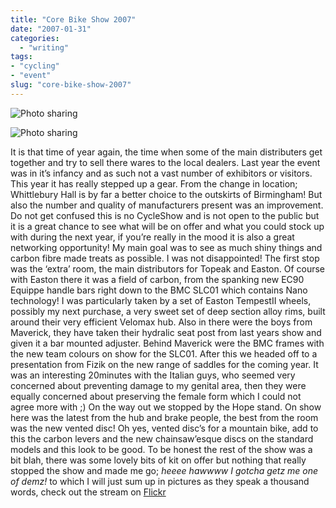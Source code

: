 ```yaml
---
title: "Core Bike Show 2007"
date: "2007-01-31"
categories:
  - "writing"
tags:
- "cycling"
- "event"
slug: "core-bike-show-2007"
---
```


![Photo sharing][image-1]

![Photo sharing][image-2]

It is that time of year again, the time when some of the main distributers get together and try to sell there wares to the local dealers. Last year the event was in it’s infancy and as such not a vast number of exhibitors or visitors. This year it has really stepped up a gear. From the change in location; Whittlebury Hall is by far a better choice to the outskirts of Birmingham! But also the number and quality of manufacturers present was an improvement. Do not get confused this is no CycleShow and is not open to the public but it is a great chance to see what will be on offer and what you could stock up with during the next year, if you’re really in the mood it is also a great networking opportunity! My main goal was to see as much shiny things and carbon fibre made treats as possible. I was not disappointed! The first stop was the ‘extra’ room, the main distributors for Topeak and Easton. Of course with Easton there it was a field of carbon, from the spanking new EC90 Equippe handle bars right down to the BMC SLC01 which contains Nano technology! I was particularly taken by a set of Easton TempestII wheels, possibly my next purchase, a very sweet set of deep section alloy rims, built around their very efficient Velomax hub. Also in there were the boys from Maverick, they have taken their hydralic seat post from last years show and given it a bar mounted adjuster. Behind Maverick were the BMC frames with the new team colours on show for the SLC01. After this we headed off to a presentation from Fizik on the new range of saddles for the coming year. It was an interesting 20minutes with the Italian guys, who seemed very concerned about preventing damage to my genital area, then they were equally concerned about preserving the female form which I could not agree more with ;) On the way out we stopped by the Hope stand. On show here was the latest from the hub and brake people, the best from the room was the new vented disc! Oh yes, vented disc’s for a mountain bike, add to this the carbon levers and the new chainsaw’esque discs on the standard models and this look to be good. To be honest the rest of the show was a bit blah, there was some lovely bits of kit on offer but nothing that really stopped the show and made me go; _heeee hawwww I gotcha getz me one of demz!_ to which I will just sum up in pictures as they speak a thousand words, check out the stream on [Flickr][1]

[1]:	https://www.flickr.com/photos/funkylarma/sets/72157594507289903/

[image-1]:	/images/373727224.jpg
[image-2]:	/images/373742274.jpg
